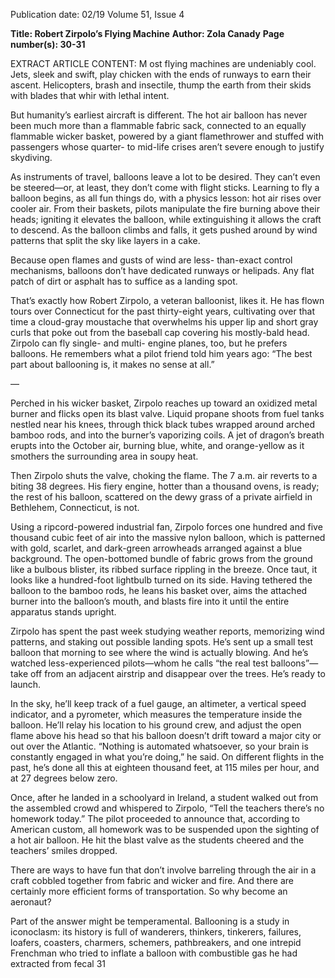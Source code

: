 Publication date: 02/19
Volume 51, Issue 4

**Title: Robert Zirpolo’s Flying Machine**
**Author: Zola Canady**
**Page number(s): 30-31**

EXTRACT ARTICLE CONTENT:
M
ost flying machines are undeniably 
cool. Jets, sleek and swift, play chicken 
with the ends of runways to earn their 
ascent. Helicopters, brash and insectile, thump the 
earth from their skids with blades that whir with 
lethal intent. 

But humanity’s earliest aircraft is different. The 
hot air balloon has never been much more than a 
flammable fabric sack, connected to an equally 
flammable wicker basket, powered by a giant 
flamethrower and stuffed with passengers whose 
quarter- to mid-life crises aren’t severe enough to 
justify skydiving. 

As instruments of travel, balloons leave a lot to 
be desired. They can’t even be steered—or, at least, 
they don’t come with flight sticks. Learning to fly a 
balloon begins, as all fun things do, with a physics 
lesson: hot air rises over cooler air. From their 
baskets, pilots manipulate the fire burning above 
their heads; igniting it elevates the balloon, while 
extinguishing it allows the craft to descend. As the 
balloon climbs and falls, it gets pushed around by 
wind patterns that split the sky like layers in a cake. 

Because open flames and gusts of wind are less-
than-exact control mechanisms, balloons don’t have 
dedicated runways or helipads. Any flat patch of dirt 
or asphalt has to suffice as a landing spot. 

That’s exactly how Robert Zirpolo, a veteran 
balloonist, likes it. He has flown tours over 
Connecticut 
for 
the 
past 
thirty-eight 
years, 
cultivating over that time a cloud-gray moustache 
that overwhelms his upper lip and short gray curls 
that poke out from the baseball cap covering his 
mostly-bald head. Zirpolo can fly single- and multi-
engine planes, too, but he prefers balloons. He 
remembers what a pilot friend told him years ago: 
“The best part about ballooning is, it makes no sense 
at all.” 

—

Perched in his wicker basket, Zirpolo reaches up 
toward an oxidized metal burner and flicks open its 
blast valve. Liquid propane shoots from fuel tanks 
nestled near his knees, through thick black tubes 
wrapped around arched bamboo rods, and into the 
burner’s vaporizing coils. A jet of dragon’s breath 
erupts into the October air, burning blue, white, 
and orange-yellow as it smothers the surrounding 
area in soupy heat. 

Then Zirpolo shuts the valve, choking the flame. 
The 7 a.m. air reverts to a biting 38 degrees. His 
fiery engine, hotter than a thousand ovens, is ready; 
the rest of his balloon, scattered on the dewy grass of 
a private airfield in Bethlehem, Connecticut, is not. 

Using a ripcord-powered industrial fan, Zirpolo 
forces one hundred and five thousand cubic 
feet of air into the massive nylon balloon, which 
is patterned with gold, scarlet, and dark-green 
arrowheads arranged against a blue background. 
The open-bottomed bundle of fabric grows from 
the ground like a bulbous blister, its ribbed surface 
rippling in the breeze. Once taut, it looks like a 
hundred-foot lightbulb turned on its side. Having 
tethered the balloon to the bamboo rods, he leans 
his basket over, aims the attached burner into the 
balloon’s mouth, and blasts fire into it until the 
entire apparatus stands upright. 

Zirpolo has spent the past week studying weather 
reports, memorizing wind patterns, and staking 
out possible landing spots. He’s sent up a small 
test balloon that morning to see where the wind is 
actually blowing. And he’s watched less-experienced 
pilots—whom he calls “the real test balloons”—take 
off from an adjacent airstrip and disappear over the 
trees. He’s ready to launch. 

In the sky, he’ll keep track of a fuel gauge, 
an altimeter, a vertical speed indicator, and a 
pyrometer, which measures the temperature inside 
the balloon. He’ll relay his location to his ground 
crew, and adjust the open flame above his head so 
that his balloon doesn’t drift toward a major city 
or out over the Atlantic. “Nothing is automated 
whatsoever, so your brain is constantly engaged in 
what you’re doing,” he said. On different flights in 
the past, he’s done all this at eighteen thousand feet, 
at 115 miles per hour, and at 27 degrees below zero. 

Once, after he landed in a schoolyard in Ireland, a 
student walked out from the assembled crowd and 
whispered to Zirpolo, “Tell the teachers there’s no 
homework today.” The pilot proceeded to announce 
that, according to American custom, all homework 
was to be suspended upon the sighting of a hot 
air balloon. He hit the blast valve as the students 
cheered and the teachers’ smiles dropped. 

There are ways to have fun that don’t involve 
barreling through the air in a craft cobbled together 
from fabric and wicker and fire. And there are 
certainly more efficient forms of transportation. So 
why become an aeronaut? 

Part of the answer might be temperamental. 
Ballooning is a study in iconoclasm: its history is full 
of wanderers, thinkers, tinkerers, failures, loafers, 
coasters, charmers, schemers, pathbreakers, and one 
intrepid Frenchman who tried to inflate a balloon 
with combustible gas he had extracted from fecal 
 31